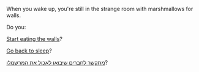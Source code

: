 When you wake up, you're still in the strange room with marshmallows for walls.

Do you:

[Start eating the walls](../eating-walls/eating-marshmallows.md)?

[Go back to sleep](marshmallow.md)?

[מתקשר לחברים שיבואו לאכול את המרשמלו](call/callmyfriends.md)?
